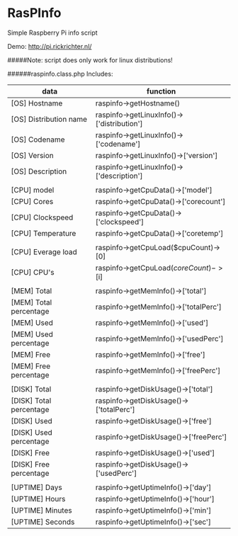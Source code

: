 # RasPInfo
Simple Raspberry Pi info script

Demo: http://pi.rickrichter.nl/

#####Note: script does only work for linux distributions!

######raspinfo.class.php Includes:

| data | function |
| ------------- | ----------- |
| [OS] Hostname | raspinfo->getHostname() |
| [OS] Distribution name | raspinfo->getLinuxInfo()->['distribution'] |
| [OS] Codename | raspinfo->getLinuxInfo()->['codename'] |
| [OS] Version | raspinfo->getLinuxInfo()->['version'] |
| [OS] Description | raspinfo->getLinuxInfo()->['description'] |
| | |
| [CPU] model | raspinfo->getCpuData()->['model'] |
| [CPU] Cores | raspinfo->getCpuData()->['corecount'] |
| [CPU] Clockspeed | raspinfo->getCpuData()->['clockspeed'] |
| [CPU] Temperature | raspinfo->getCpuData()->['coretemp'] |
| | |
| [CPU] Everage load | raspinfo->getCpuLoad($cpuCount)->[0] |
| [CPU] CPU's| raspinfo->getCpuLoad($coreCount)->[$i] |
| | |
| [MEM] Total | raspinfo->getMemInfo()->['total'] |
| [MEM] Total percentage| raspinfo->getMemInfo()->['totalPerc'] |
| [MEM] Used| raspinfo->getMemInfo()->['used'] |
| [MEM] Used percentage| raspinfo->getMemInfo()->['usedPerc'] |
| [MEM] Free| raspinfo->getMemInfo()->['free'] |
| [MEM] Free percentage| raspinfo->getMemInfo()->['freePerc'] |
| | |
| [DISK] Total | raspinfo->getDiskUsage()->['total'] |
| [DISK] Total percentage| raspinfo->getDiskUsage()->['totalPerc'] |
| [DISK] Used| raspinfo->getDiskUsage()->['free'] |
| [DISK] Used percentage| raspinfo->getDiskUsage()->['freePerc'] |
| [DISK] Free| raspinfo->getDiskUsage()->['used'] |
| [DISK] Free percentage| raspinfo->getDiskUsage()->['usedPerc'] |
| | |
| [UPTIME] Days| raspinfo->getUptimeInfo()->['day'] |
| [UPTIME] Hours | raspinfo->getUptimeInfo()->['hour'] |
| [UPTIME] Minutes | raspinfo->getUptimeInfo()->['min'] |
| [UPTIME] Seconds | raspinfo->getUptimeInfo()->['sec'] |
